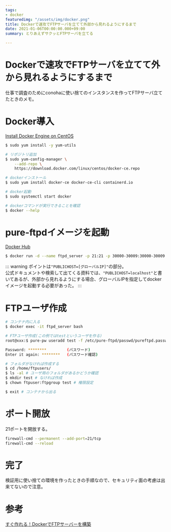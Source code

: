 ```yaml
---
tags:
- docker
featuredimg: "/assets/img/docker.png"
title: Dockerで速攻でFTPサーバを立てて外部から見れるようにするまで
date: 2021-01-06T00:00:00.000+09:00
summary: とりあえずサクッとFTPサーバを立てる

---
```

# Dockerで速攻でFTPサーバを立てて外から見れるようにするまで

仕事で調査のためにconohaに使い捨てのインスタンスを作ってFTPサーバ立てたときのメモ。

# Docker導入

[Install Docker Engine on CentOS](https://docs.docker.com/engine/install/centos/)

```bash
$ sudo yum install -y yum-utils

# リポジトリ追加
$ sudo yum-config-manager \
    --add-repo \
    https://download.docker.com/linux/centos/docker-ce.repo

# dockerインストール
$ sudo yum install docker-ce docker-ce-cli containerd.io

# docker起動
$ sudo systemctl start docker

# dockerコマンドが実行できることを確認
$ docker --help
```

# pure-ftpdイメージを起動

[Docker Hub](https://hub.docker.com/r/stilliard/pure-ftpd/)

```bash
$ docker run -d --name ftpd_server -p 21:21 -p 30000-30009:30000-30009 -e "PUBLICHOST=[グローバルIP]" stilliard/pure-ftpd:hardened
```

::: warning
ポイントは`"PUBLICHOST=[グローバルIP]"`の部分。  
公式ドキュメントや検索して出てくる資料では、`"PUBLICHOST=localhost"`と書いてあるが、外部から見れるようにする場合、グローバルIPを指定してdockerイメージを起動する必要があった。
:::

# FTPユーザ作成

```bash
# コンテナ内に入る
$ docker exec -it ftpd_server bash

# FTPユーザ作成(この例ではtestというユーザを作る)
root@xxx:$ pure-pw useradd test -f /etc/pure-ftpd/passwd/pureftpd.passwd -m -u ftpuser -d /home/ftpusers/test

Password: ********         (パスワード)
Enter it again: ********   (パスワード確認)

# フォルダがなければ作成する
$ cd /home/ftpusers/
$ ls -al # ユーザ用のフォルダがあるかどうか確認
$ mkdir test # なければ作成
$ chown ftpuser:ftpgroup test # 権限設定

$ exit # コンテナから出る
```

# ポート開放

21ポートを開放する。

```bash
firewall-cmd --permanent --add-port=21/tcp
firewall-cmd --reload
```

# 完了

検証用に使い捨ての環境を作ったときの手順なので、セキュリティ面の考慮は出来てないので注意。

# 参考

[すぐ作れる！DockerでFTPサーバーを構築](https://www.sukerou.com/2019/07/dockerftp.html)